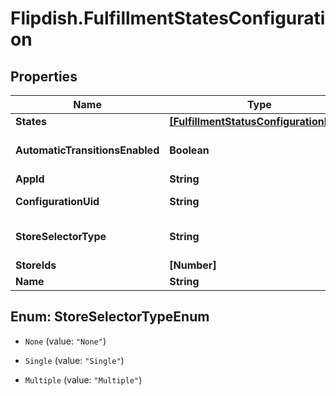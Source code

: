 # Flipdish.FulfillmentStatesConfiguration

## Properties

Name | Type | Description | Notes
------------ | ------------- | ------------- | -------------
**States** | [**[FulfillmentStatusConfigurationItem]**](FulfillmentStatusConfigurationItem.md) | States | [optional] 
**AutomaticTransitionsEnabled** | **Boolean** | Enable automatic transitions | [optional] 
**AppId** | **String** | AppId | [optional] 
**ConfigurationUid** | **String** | Configuration Uid | [optional] 
**StoreSelectorType** | **String** | Store Selector Type | [optional] 
**StoreIds** | **[Number]** | Store Ids | [optional] 
**Name** | **String** | Name | [optional] 



## Enum: StoreSelectorTypeEnum


* `None` (value: `"None"`)

* `Single` (value: `"Single"`)

* `Multiple` (value: `"Multiple"`)




